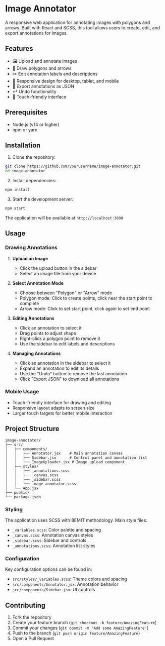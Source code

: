 # Image Annotator

A responsive web application for annotating images with polygons and arrows. Built with React and SCSS, this tool allows users to create, edit, and export annotations for images.

## Features

- 🖼️ Upload and annotate images
- 📐 Draw polygons and arrows
- ✏️ Edit annotation labels and descriptions
- 📱 Responsive design for desktop, tablet, and mobile
- 💾 Export annotations as JSON
- ↩️ Undo functionality
- 🎯 Touch-friendly interface

## Prerequisites

- Node.js (v14 or higher)
- npm or yarn

## Installation

1. Clone the repository:
```bash
git clone https://github.com/yourusername/image-annotator.git
cd image-annotator
```

2. Install dependencies:
```bash
npm install
```

3. Start the development server:
```bash
npm start
```

The application will be available at `http://localhost:3000`

## Usage

### Drawing Annotations

1. **Upload an Image**
   - Click the upload button in the sidebar
   - Select an image file from your device

2. **Select Annotation Mode**
   - Choose between "Polygon" or "Arrow" mode
   - Polygon mode: Click to create points, click near the start point to complete
   - Arrow mode: Click to set start point, click again to set end point

3. **Editing Annotations**
   - Click an annotation to select it
   - Drag points to adjust shape
   - Right-click a polygon point to remove it
   - Use the sidebar to edit labels and descriptions

4. **Managing Annotations**
   - Click an annotation in the sidebar to select it
   - Expand an annotation to edit its details
   - Use the "Undo" button to remove the last annotation
   - Click "Export JSON" to download all annotations

### Mobile Usage

- Touch-friendly interface for drawing and editing
- Responsive layout adapts to screen size
- Larger touch targets for better mobile interaction

## Project Structure

```
image-annotator/
├── src/
│   ├── components/
│   │   ├── Annotator.jsx    # Main annotation canvas
│   │   ├── Sidebar.jsx      # Control panel and annotation list
│   │   └── ImageUploader.jsx # Image upload component
│   ├── styles/
│   │   ├── _annotations.scss
│   │   ├── _canvas.scss
│   │   ├── _sidebar.scss
│   │   └── image-annotator.scss
│   └── App.jsx
├── public/
└── package.json
```

### Styling

The application uses SCSS with BEMIT methodology. Main style files:

- `_variables.scss`: Color palette and spacing
- `_canvas.scss`: Annotation canvas styles
- `_sidebar.scss`: Sidebar and controls
- `_annotations.scss`: Annotation list styles

### Configuration

Key configuration options can be found in:

- `src/styles/_variables.scss`: Theme colors and spacing
- `src/components/Annotator.jsx`: Annotation behavior
- `src/components/Sidebar.jsx`: UI controls

## Contributing

1. Fork the repository
2. Create your feature branch (`git checkout -b feature/AmazingFeature`)
3. Commit your changes (`git commit -m 'Add some AmazingFeature'`)
4. Push to the branch (`git push origin feature/AmazingFeature`)
5. Open a Pull Request